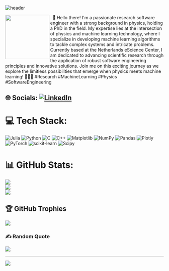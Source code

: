 ![header](https://capsule-render.vercel.app/api?type=venom&height=300&color=0:ff9518,100:0d42cc&text=About%20me&strokeWidth=2&stroke=ffffffff&fontColor=000000000000000&fontSize=71)

<img align="left" width="140" height="140" src="https://github.com/SCiarella/SCiarella/assets/58949181/ef0a538c-e68a-4983-ac09-53d94e31a328" >
&nbsp; 👋 Hello there! I'm a passionate research software engineer with a strong background in physics, holding a PhD in the field. My expertise lies at the intersection of physics and machine learning technology, where I specialize in developing machine learning algorithms to tackle complex systems and intricate problems. Currently based at the Netherlands eScience Center, I am dedicated to advancing scientific research through the application of robust software engineering principles and innovative solutions. Join me on this exciting journey as we explore the limitless possibilities that emerge when physics meets machine learning! 
🚀🚀🚀 #Research #MachineLearning #Physics #SoftwareEngineering

## 🌐 Socials: [![LinkedIn](https://img.shields.io/badge/LinkedIn-%230077B5.svg?logo=linkedin&logoColor=white)](https://www.linkedin.com/in/simone-ciarella-phd-485790170/)
# 💻 Tech Stack:
![Julia](https://img.shields.io/badge/-Julia-9558B2?style=for-the-badge&logo=julia&logoColor=white) ![Python](https://img.shields.io/badge/python-3670A0?style=for-the-badge&logo=python&logoColor=ffdd54) ![C](https://img.shields.io/badge/c-%2300599C.svg?style=for-the-badge&logo=c&logoColor=white) ![C++](https://img.shields.io/badge/c++-%2300599C.svg?style=for-the-badge&logo=c%2B%2B&logoColor=white) ![Matplotlib](https://img.shields.io/badge/Matplotlib-%23ffffff.svg?style=for-the-badge&logo=Matplotlib&logoColor=black) ![NumPy](https://img.shields.io/badge/numpy-%23013243.svg?style=for-the-badge&logo=numpy&logoColor=white) ![Pandas](https://img.shields.io/badge/pandas-%23150458.svg?style=for-the-badge&logo=pandas&logoColor=white) ![Plotly](https://img.shields.io/badge/Plotly-%233F4F75.svg?style=for-the-badge&logo=plotly&logoColor=white) ![PyTorch](https://img.shields.io/badge/PyTorch-%23EE4C2C.svg?style=for-the-badge&logo=PyTorch&logoColor=white) ![scikit-learn](https://img.shields.io/badge/scikit--learn-%23F7931E.svg?style=for-the-badge&logo=scikit-learn&logoColor=white) ![Scipy](https://img.shields.io/badge/SciPy-%230C55A5.svg?style=for-the-badge&logo=scipy&logoColor=%white)
# 📊 GitHub Stats:
![](https://github-readme-stats.vercel.app/api/top-langs/?username=SCiarella&theme=dark&hide_border=false&include_all_commits=false&count_private=false&layout=compact)<br/> 
![](https://github-readme-stats.vercel.app/api?username=SCiarella&theme=dark&hide_border=false&include_all_commits=false&count_private=false)<br/>
![](https://github-readme-streak-stats.herokuapp.com/?user=SCiarella&theme=dark&hide_border=false)<br/>

## 🏆 GitHub Trophies
![](https://github-profile-trophy.vercel.app/?username=SCiarella&theme=gruvbox&no-frame=false&no-bg=false&margin-w=4)

### ✍️ Random Quote
![](https://quotes-github-readme.vercel.app/api?type=horizontal&theme=radical)


---
[![](https://visitcount.itsvg.in/api?id=SCiarella&icon=0&color=0)](https://visitcount.itsvg.in)
